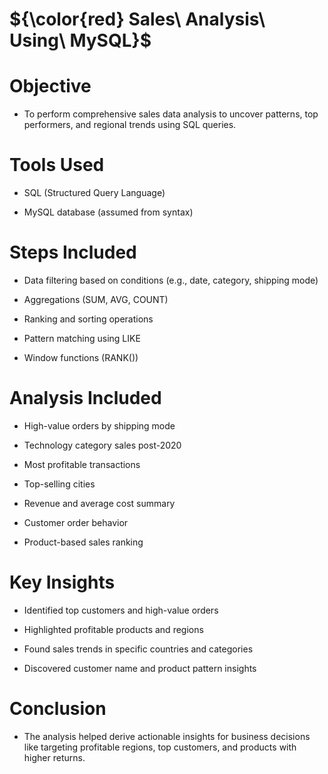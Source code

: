 # ${\color{red} Sales\ Analysis\ Using\ MySQL}$

# Objective

- To perform comprehensive sales data analysis to uncover patterns, top performers, and regional trends using SQL queries.
 
# Tools Used

- SQL (Structured Query Language)
  
- MySQL database (assumed from syntax)
 
# Steps Included

- Data filtering based on conditions (e.g., date, category, shipping mode)
  
- Aggregations (SUM, AVG, COUNT)
  
- Ranking and sorting operations
 
- Pattern matching using LIKE
  
- Window functions (RANK())
# Analysis Included

- High-value orders by shipping mode

- Technology category sales post-2020

- Most profitable transactions

- Top-selling cities

- Revenue and average cost summary

- Customer order behavior

- Product-based sales ranking
# Key Insights

- Identified top customers and high-value orders

- Highlighted profitable products and regions

- Found sales trends in specific countries and categories

- Discovered customer name and product pattern insights
# Conclusion
- The analysis helped derive actionable insights for business decisions like targeting profitable regions, top customers, and products with higher returns.
  
